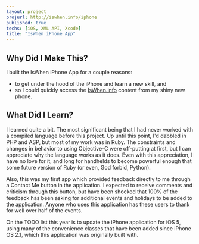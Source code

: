 ```yaml
---
layout: project
projurl: http://iswhen.info/iphone
published: true
techs: [iOS, XML API, Xcode]
title: "IsWhen iPhone App"
---
```


## Why Did I Make This?

I built the IsWhen iPhone App for a couple reasons:

* to get under the hood of the iPhone and learn a new skill, and
* so I could quickly access the [IsWhen.info](http://iswhen.info/) content from
  my shiny new phone.

## What Did I Learn?

I learned quite a bit. The most significant being that I had never worked with
a compiled language before this project. Up until this point, I'd dabbled in
PHP and ASP, but most of my work was in Ruby. The constraints and changes in
behavior to using Objective-C were off-putting at first, but I can appreciate
why the language works as it does. Even with this appreciation, I have no love
for it, and long for handhelds to become powerful enough that some future
version of Ruby (or even, God forbid, Python).

Also, this was my first app which provided feedback directly to me through a
Contact Me button in the application. I expected to receive comments and
criticism through this button, but have been shocked that 100% of the feedback
has been asking for additional events and holidays to be added to the
application. Anyone who uses this application has these users to thank for well
over half of the events.

On the TODO list this year is to update the iPhone application for iOS 5, using
many of the convenience classes that have been added since iPhone OS 2.1, which
this application was originally built with.


